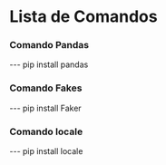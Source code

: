 <h1>Lista de Comandos</h1>

<h3>Comando Pandas</h3>
--- pip install pandas

<h3>Comando Fakes</h3>
--- pip install Faker

<h3>Comando locale</h3>
--- pip install locale
